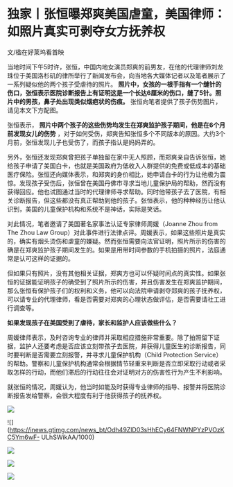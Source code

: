 # 独家丨张恒曝郑爽美国虐童，美国律师：如照片真实可剥夺女方抚养权

文/楹在好莱坞看首映

当地时间下午5时许，张恒，中国内地女演员郑爽的前男友，在他的代理律师刘龙珠位于美国洛杉矶的律所举行了新闻发布会，向当地各大媒体记者以及笔者展示了一系列疑似他的两个孩子受虐待的照片。
**照片中，女孩的一根手指有一个缝针的伤口，张恒表示医院诊断报告上有证明这是一个长达6厘米的伤口，缝了5针。照片中的男孩，鼻子处出现类似烟疤状的伤痕。**
张恒向笔者提供了孩子伤势图片，请见本文下方配图。

张恒表示， **照片中两个孩子的这些伤势均发生在郑爽监护孩子期间，他是在6个月前发现女儿的伤势**
，对于如何受伤，郑爽告知张恒多个不同版本的原因。大约3个月前，张恒发现儿子也受伤了，而孩子指认是妈妈弄的。

另外，张恒还发现郑爽曾把孩子单独留在家中无人照顾，而郑爽亲自告诉张恒，她给孩子申请了美国白卡，也就是美国政府为低收入人群提供的免费或低成本的基础医疗保险。张恒还向媒体表示，和郑爽的身价相比，她申请白卡的行为让他极为震惊。发现孩子受伤后，张恒曾在美国丹佛市寻求当地儿童保护局的帮助，然而没有获得回应。他也试图通过当时的代理律师寻求帮助。同时他带孩子去了医院，有相关诊断报告，但这些都没有真正帮助到他的孩子。张恒表示，他的种种经历让他认识到，美国的儿童保护机构和系统不是神话，实际是笑话。

对此情况，笔者邀请了美国著名家事法认证专家律师周媛（Joanne Zhou from The Zhou Law
Group）对此事件进行法律点评。周媛表示，如果这些照片是真实的，确实有烟头烫伤和虐童的嫌疑。然而张恒需要向法官证明，照片所示的伤害的确是在郑爽监护孩子期间发生的。如果是用带时间参数的手机拍摄的照片，法庭通常是认可这样的证据的。

但如果只有照片，没有其他相关证据，郑爽方也可以怀疑时间点的真实性。如果张恒的证据能证明孩子的确受到了照片所示的伤害，并且伤害发生在郑爽监护期间，那么张恒有保护孩子们的权利和义务，他可以向法院申请剥夺郑爽的孩子抚养权，可以请专业的代理律师，看是否需要对郑爽的心理状态做评估，是否需要请社工进行调查等。

**如果发现孩子在美国受到了虐待，家长和监护人应该做些什么？**

周媛律师表示，及时咨询专业的律师并采取相应措施非常重要。除了拍照留下证据，监护人还要考虑是否应该立刻带孩子去医院，并获得儿童医生的诊断报告，同时要判断是否需要立刻报警，并寻求儿童保护机构（Child
Protection
Service）的帮助。警察和儿童保护机构通常会根据情节轻重来判断是否立即采取行动或者采取怎样的行动，而他们滞后的行动往往会对证明对方的伤害性行为产生不利影响。

就张恒的情况，周媛认为，他当时如能及时获得专业律师的指导、报警并将医院诊断报告发给警察，会很大程度有利于他获得孩子的抚养权。

![](https://inews.gtimg.com/news_bt/OmW5pbTVc5Mt-3cYnCO3vsj6q7t7CNvwEnhCpyMHPKsN8AA/1000)

![](https://inews.gtimg.com/news_bt/Odh49ZlD03sHhECy64FNWNPYzPVOzKC5Ym6wF-
ULhSWikAA/1000)

![](https://inews.gtimg.com/news_bt/OlVS_CWCLu5CwX1LfFkgbTgoI6AqrseF1I3xv3idOyjB0AA/1000)

![](https://inews.gtimg.com/news_bt/OhGdyn5J_3GZdKesXvARGb4Nby4Qi5F5nGgd5PByUBmVAAA/1000)

![](https://inews.gtimg.com/news_bt/OzjlyxuH7jclCoVkP03b6vU4M-_ujUJrirgJcz1fsrkIgAA/1000)

